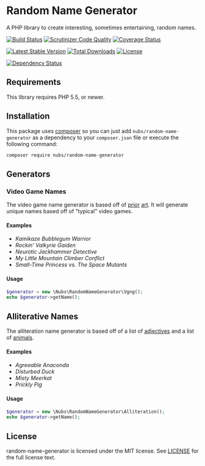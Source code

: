 # Random Name Generator
A PHP library to create interesting, sometimes entertaining, random names.

[![Build Status](http://img.shields.io/travis/nubs/random-name-generator.svg?style=flat)](https://travis-ci.org/nubs/random-name-generator)
[![Scrutinizer Code Quality](http://img.shields.io/scrutinizer/g/nubs/random-name-generator.svg?style=flat)](https://scrutinizer-ci.com/g/nubs/random-name-generator/)
[![Coverage Status](https://coveralls.io/repos/nubs/random-name-generator/badge.svg?branch=master&service=github)](https://coveralls.io/github/nubs/random-name-generator?branch=master)

[![Latest Stable Version](http://img.shields.io/packagist/v/nubs/random-name-generator.svg?style=flat)](https://packagist.org/packages/nubs/random-name-generator)
[![Total Downloads](http://img.shields.io/packagist/dt/nubs/random-name-generator.svg?style=flat)](https://packagist.org/packages/nubs/random-name-generator)
[![License](http://img.shields.io/packagist/l/nubs/random-name-generator.svg?style=flat)](https://packagist.org/packages/nubs/random-name-generator)

[![Dependency Status](https://www.versioneye.com/user/projects/537d561814c15855aa000019/badge.svg?style=flat)](https://www.versioneye.com/user/projects/537d561814c15855aa000019)

## Requirements
This library requires PHP 5.5, or newer.

## Installation
This package uses [composer](https://getcomposer.org) so you can just add
`nubs/random-name-generator` as a dependency to your `composer.json` file or
execute the following command:

```bash
composer require nubs/random-name-generator
```

## Generators

### Video Game Names
The video game name generator is based off of [prior](http://videogamena.me/)
[art](https://github.com/nullpuppy/vgng).  It will generate unique names based
off of "typical" video games.

#### Examples
* *Kamikaze Bubblegum Warrior*
* *Rockin' Valkyrie Gaiden*
* *Neurotic Jackhammer Detective*
* *My Little Mountain Climber Conflict*
* *Small-Time Princess vs. The Space Mutants*

#### Usage
```php
$generator = new \Nubs\RandomNameGenerator\Vgng();
echo $generator->getName();
```

## Alliterative Names
The alliteration name generator is based off of a list of
[adjectives](http://grammar.yourdictionary.com/parts-of-speech/adjectives/list-of-adjective-words.html)
and a list of [animals](https://animalcorner.co.uk/animals/).

#### Examples
* *Agreeable Anaconda*
* *Disturbed Duck*
* *Misty Meerkat*
* *Prickly Pig*

#### Usage
```php
$generator = new \Nubs\RandomNameGenerator\Alliteration();
echo $generator->getName();
```

## License
random-name-generator is licensed under the MIT license.  See
[LICENSE](LICENSE) for the full license text.
